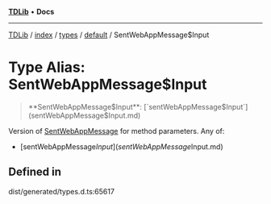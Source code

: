 [**TDLib**](../../../../../../README.md) • **Docs**

***

[TDLib](../../../../../../modules.md) / [index](../../../../../README.md) / [types](../../../README.md) / [default](../README.md) / SentWebAppMessage$Input

# Type Alias: SentWebAppMessage$Input

> **SentWebAppMessage$Input**: [`sentWebAppMessage$Input`](sentWebAppMessage$Input.md)

Version of [SentWebAppMessage](SentWebAppMessage-1.md) for method parameters.
Any of:
- [sentWebAppMessage$Input](sentWebAppMessage$Input.md)

## Defined in

dist/generated/types.d.ts:65617
